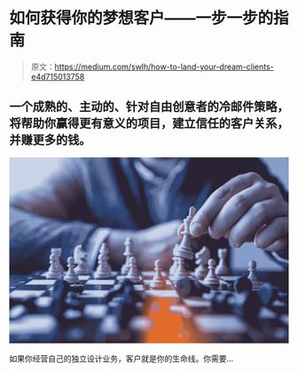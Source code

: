 # 如何获得你的梦想客户——一步一步的指南

> 原文：<https://medium.com/swlh/how-to-land-your-dream-clients-e4d715013758>

## 一个成熟的、主动的、针对自由创意者的冷邮件策略，将帮助你赢得更有意义的项目，建立信任的客户关系，并赚更多的钱。

![](img/d43e72a62ead010d2ed1bad25899ee51.png)

如果你经营自己的独立设计业务，客户就是你的生命线。你需要…